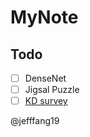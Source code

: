 # MyNote

## Todo
- [ ] DenseNet
- [ ] Jigsal Puzzle
- [ ] [KD survey](https://arxiv.org/pdf/2006.05525.pdf)

@jefffang19
